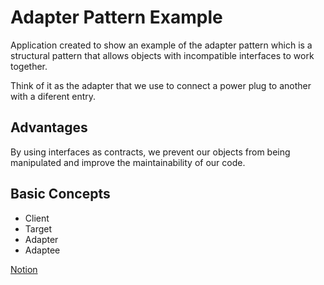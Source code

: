 # Adapter Pattern Example

Application created to show an example of the adapter pattern which is a structural pattern that allows objects with incompatible interfaces to work together.

Think of it as the adapter that we use to connect a power plug to another with a diferent entry.

## **Advantages**

By using interfaces as contracts, we prevent our objects from being manipulated and improve the maintainability of our code.

## **Basic Concepts**
- Client
- Target
- Adapter
- Adaptee

[Notion](https://www.notion.so/Engineering-Guidelines-ba76c405180747d58b4ddab71da7bed0)